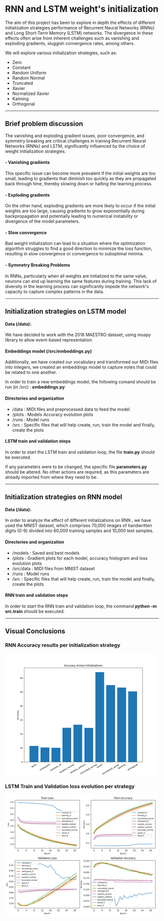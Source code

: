 # RNN and LSTM weight's initialization

The aim of this project has been to explore in depth the effects of different initialization strategies performance of Recurrent Neural Networks (RNNs) and Long Short-Term Memory (LSTM) networks. The divergence in these effects often arise from inherent challenges such as vanishing and exploding gradients, sluggish convergence rates, among others. 

We will explore various initialization strategies, such as:
- Zero
- Constant
- Random Uniform
- Random Normal
- Truncated
- Xavier
- Normalized Xavier
- Kaiming
- Orthogonal 

<hr>

## Brief problem discussion

The vanishing and exploding gradient issues, poor convergence, and symmetry breaking are critical challenges in training Recurrent Neural Networks (RNNs) and LSTM, significantly influenced by the choice of weight initialization strategies.

#### - Vanishing gradients

This specific issue can become more prevalent if the initial weights are too small, leading to gradients that diminish too quickly as they are propagated back through time, thereby slowing down or halting the learning process.

#### - Exploding gradients

On the other hand, exploding gradients are more likely to occur if the initial weights are too large, causing gradients to grow exponentially during backpropagation and potentially leading to numerical instability or divergence of the model parameters.

#### - Slow convergence
    
Bad weight initialization can lead to a situation where the optimization algorithm struggles to find a good direction to minimize the loss function, resulting in slow convergence or convergence to suboptimal minima.

#### - Symmetry Breaking Problems
    
In RNNs, particularly when all weights are initialized to the same value, neurons can end up learning the same features during training. This lack of diversity in the learning process can significantly impede the network's capacity to capture complex patterns in the data.


<hr>

## Initialization strategies on LSTM model

#### Data (/data):  
We have decided to work with the 2018 MAESTRO dataset, using muspy library to allow event-based representation.

#### Embeddings model (/src/embeddings.py)
Additionally, we have created our vocabulary and transformed our MiDi files into integers, we created an embeddings model to capture notes that could be related to one another. 

In order to train a new embeddings model, the following comand should be run (in /src) : **embeddings.py**

#### Directories and organization
- /data : MIDI files and preprocessed data to feed the model
- /plots : Models Accuracy evolution plots
- /runs : Model runs
- /src : Specific files that will help create, run, train the model and finally, create the plots
  
#### LSTM train and validation steps
In order to start the LSTM train and validation loop, the file **train.py** should be executed.

If any parameters were to be changed, the specific file **parameters.py** should be altered. No other actions are required, as this parameters are already imported from where they need to be.

<hr>

## Initialization strategies on RNN model

#### Data (/data):  
In order to analyze the effect of different initializations on RNN , we have used the MNIST dataset, which comprises 70,000 images of handwritten digits (0-9) divided into 60,000 training samples and 10,000 test samples.

#### Directories and organization
- /models : Saved and best models
- /plots : Gradient plots for each model, accuracy histogram and loss evolution plots 
- /src/data : MIDI files from MNIST dataset
- /runs : Model runs
- /src :  Specific files that will help create, run, train the model and finally, create the plots

#### RNN train and validation steps
In order to start the RNN train and validation loop, the command **python -m src.train** should be executed.

<hr>

## Visual Conclusions

### RNN Accuracy results per initialization strategy
<img src='images/accuracy_histogram.png' width='500' height='400'>

### LSTM Train and Validation loss evolution per strategy
<img src='images/LSTM_models2.png' width='500' height='400'>



